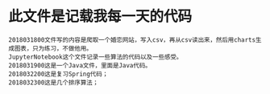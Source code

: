 ﻿# 此文件是记载我每一天的代码


	2018031800文件写的内容是爬取一个婚恋网站，写入csv，再从csv读出来，然后用charts生成图表，只为练习，不做他用。
	JupyterNotebook这个文件记录一些算法的代码以及一些感受。
    2018031900这是一个Java文件，里面是Java代码。
    2018032200这是复习Spring代码；
    2018032300这是几个排序算法；